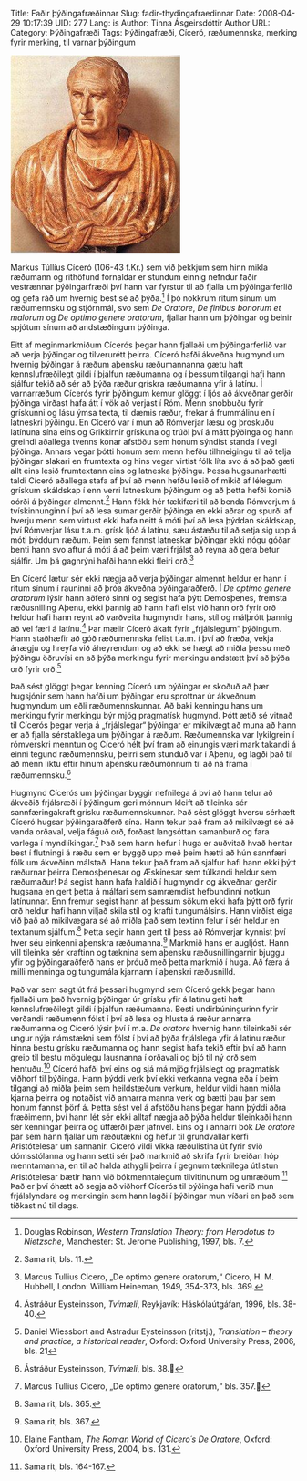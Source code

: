 Title: Faðir þýðingafræðinnar
Slug: fadir-thydingafraedinnar
Date: 2008-04-29 10:17:39
UID: 277
Lang: is
Author: Tinna Ásgeirsdóttir
Author URL: 
Category: Þýðingafræði
Tags: Þýðingafræði, Cíceró, ræðumennska, merking fyrir merking, til varnar þýðingum

![Cíceró](cicero1.jpg)

Markus Túllíus Cíceró (106-43 f.Kr.) sem við þekkjum sem hinn mikla ræðumann og rithöfund fornaldar er stundum einnig nefndur faðir vestrænnar þýðingarfræði því hann var fyrstur til að fjalla um þýðingarferlið og gefa ráð um hvernig best sé að þýða.[^1] Í þó nokkrum ritum sínum um ræðumennsku og stjórnmál, svo sem _De Oratore_, _De finibus bonorum et malorum_ og _De optimo genere oratorum_, fjallar hann um þýðingar og beinir spjótum sínum að andstæðingum þýðinga.

Eitt af meginmarkmiðum Cícerós þegar hann fjallaði um þýðingarferlið var að verja þýðingar og tilverurétt þeirra. Cíceró hafði ákveðna hugmynd um hvernig þýðingar á ræðum aþensku ræðumannanna gætu haft kennslufræðilegt gildi í þjálfun ræðumanna og í þessum tilgangi hafi hann sjálfur tekið að sér að þýða ræður grískra ræðumanna yfir á latínu. Í varnarræðum Cícerós fyrir þýðingum kemur glöggt í ljós að ákveðnar gerðir þýðinga virðast hafa átt í vök að verjast í Róm. Menn snobbuðu fyrir grískunni og lásu ýmsa texta, til dæmis ræður, frekar á frummálinu en í latneskri þýðingu. En Cíceró var í mun að Rómverjar læsu og þroskuðu latínuna sína eins og Grikkirnir grískuna og trúði því á mátt þýðinga og hann greindi aðallega tvenns konar afstöðu sem honum sýndist standa í vegi þýðinga. Annars vegar þótti honum sem menn hefðu tilhneigingu til að telja þýðingar slakari en frumtexta og hins vegar virtist fólk líta svo á að það gæti allt eins lesið frumtextann eins og latneska þýðingu. Þessa hugsunarhætti taldi Cíceró aðallega stafa af því að menn hefðu lesið of mikið af lélegum grískum skáldskap í enn verri latneskum þýðingum og að þetta hefði komið oórði á þýðingar almennt.[^2] Hann fékk hér tækifæri til að benda Rómverjum á tvískinnunginn í því að lesa sumar gerðir þýðinga en ekki aðrar og spurði af hverju menn sem virtust ekki hafa neitt á móti því að lesa þýddan skáldskap, því Rómverjar lásu t.a.m. grísk ljóð á latínu, sæu ástæðu til að setja sig upp á móti þýddum ræðum. Þeim sem fannst latneskar þýðingar ekki nógu góðar benti hann svo aftur á móti á að þeim væri frjálst að reyna að gera betur sjálfir. Um þá gagnrýni hafði hann ekki fleiri orð.[^3]

En Cíceró lætur sér ekki nægja að verja þýðingar almennt heldur er hann í ritum sínum í rauninni að þróa ákveðna þýðingaraðferð. Í _De optimo genere oratorum_ lýsir hann aðferð sinni og segist hafa þýtt Demosþenes, fremsta ræðusnilling Aþenu, ekki þannig að hann hafi elst við hann orð fyrir orð heldur hafi hann reynt að varðveita hugmyndir hans, stíl og málþrótt þannig að vel færi á latínu.[^4] Þar mælir Cíceró ákaft fyrir „frjálslegum“ þýðingum. Hann staðhæfir að góð ræðumennska felist t.a.m. í því að fræða, vekja ánægju og hreyfa við áheyrendum og að ekki sé hægt að miðla þessu með þýðingu öðruvísi en að þýða merkingu fyrir merkingu andstætt því að þýða orð fyrir orð.[^5]

Það sést glöggt þegar kenning Cíceró um þýðingar er skoðuð að þær hugsjónir sem hann hafði um þýðingar eru sprottnar úr ákveðnum hugmyndum um eðli ræðumennskunnar. Að baki kenningu hans um merkingu fyrir merkingu býr mjög pragmatísk hugmynd. Þótt ætið sé vitnað til Cícerós þegar verja á „frjálslegar“ þýðingar er mikilvægt að muna að hann er að fjalla sérstaklega um þýðingar á ræðum. Ræðumennska var lykilgrein í rómverskri menntun og Cíceró hélt því fram að einungis væri mark takandi á einni tegund ræðumennsku, þeirri sem stunduð var í Aþenu, og lagði það til að menn líktu eftir hinum aþensku ræðumönnum til að ná frama í ræðumennsku.[^6]

Hugmynd Cícerós um þýðingar byggir nefnilega á því að hann telur að ákveðið frjálsræði í þýðingum geri mönnum kleift að tileinka sér sannfæringakraft grísku ræðumennskunnar. Það sést glöggt hversu sérhæft Cíceró hugsar þýðingaraðferð sína. Hann tekur það fram að mikilvægt sé að vanda orðaval, velja fáguð orð, forðast langsóttan samanburð og fara varlega í myndlíkingar.[^7] Það sem hann hefur í huga er auðvitað hvað hentar best í flutningi á ræðu sem er byggð upp með þeim hætti að hún sannfæri fólk um ákveðinn málstað. Hann tekur það fram að sjálfur hafi hann ekki þýtt ræðurnar þeirra Demosþenesar og Æskínesar sem túlkandi heldur sem ræðumaður! Þá segist hann hafa haldið í hugmyndir og ákveðnar gerðir hugsana en gert þetta á málfari sem samræmdist hefbundinni notkun latínunnar. Enn fremur segist hann af þessum sökum ekki hafa þýtt orð fyrir orð heldur hafi hann viljað skila stíl og krafti tungumálsins. Hann virðist eiga við það að mikilvægara sé að miðla það sem textinn felur í sér heldur en textanum sjálfum.[^8] Þetta segir hann gert til þess að Rómverjar kynnist því hver séu einkenni aþenskra ræðumanna.[^9] Markmið hans er augljóst. Hann vill tileinka sér kraftinn og tæknina sem aþensku ræðusnillingarnir bjuggu yfir og þýðingaraðferð hans er þróuð með þetta markmið í huga. Að færa á milli menninga og tungumála kjarnann í aþenskri ræðusnilld.

Það var sem sagt út frá þessari hugmynd sem Cíceró gekk þegar hann fjallaði um það hvernig þýðingar úr grísku yfir á latínu geti haft kennslufræðilegt gildi í þjálfun ræðumanna. Besti undirbúningurinn fyrir verðandi ræðumenn fólst í því að lesa og hlusta á ræður annarra ræðumanna og Cíceró lýsir því í m.a. _De oratore_ hvernig hann tileinkaði sér ungur nýja námstækni sem fólst í því að þýða frjálslega yfir á latínu ræður hinna bestu grísku ræðumanna og hann segist hafa tekið eftir því að hann greip til bestu mögulegu lausnanna í orðavali og bjó til ný orð sem hentuðu.[^10] Cíceró hafði því eins og sjá má mjög frjálslegt og pragmatísk viðhorf til þýðinga. Hann þýddi verk því ekki verkanna vegna eða í þeim tilgangi að miðla þeim sem heildstæðum verkum, heldur vildi hann miðla kjarna þeirra og notaðist við annarra manna verk og bætti þau þar sem honum fannst þörf á. Þetta sést vel á afstöðu hans þegar hann þýddi aðra fræðimenn, því hann lét sér ekki alltaf nægja að þýða heldur tileinkaði hann sér kenningar þeirra og útfærði þær jafnvel. Eins og í annarri bók _De oratore_ þar sem hann fjallar um ræðutækni og hefur til grundvallar kerfi Aristótelesar um sannanir. Cíceró vildi víkka ræðulistina út fyrir svið dómsstólanna og hann setti sér það markmið að skrifa fyrir breiðan hóp menntamanna, en til að halda athygli þeirra í gegnum tæknilega útlistun Aristótelesar bætir hann við bókmenntalegum tilvitinunum og umræðum.[^11] Það er því óhætt að segja að viðhorf Cícerós til þýðinga hafi verið mun frjálslyndara og merkingin sem hann lagði í þýðingar mun víðari en það sem tíðkast nú til dags.

[^1]: Douglas Robinson, _Western Translation Theory: from Herodotus to Nietzsche_, Manchester: St. Jerome Publishing, 1997, bls. 7.

[^2]: Sama rit, bls. 11.

[^3]: Marcus Tullius Cicero, „De optimo genere oratorum,“ Cicero, H. M. Hubbell, London: William Heineman, 1949, 354-373, bls. 369.

[^4]: Ástráður Eysteinsson, _Tvímæli_, Reykjavík: Háskólaútgáfan, 1996, bls. 38-40.

[^5]: Daniel Wiessbort and Astradur Eysteinsson (ritstj.), _Translation – theory and practice, a historical reader_, Oxford: Oxford University Press, 2006, bls. 21

[^6]: Ástráður Eysteinsson, _Tvímæli_, bls. 38.

[^7]: Marcus Tullius Cicero, „De optimo genere oratorum,“ bls. 357.

[^8]: Sama rit, bls. 365.

[^9]: Sama rit, bls. 367.

[^10]: Elaine Fantham, _The Roman World of Cicero´s De Oratore_, Oxford: Oxford University Press, 2004, bls. 131.

[^11]: Sama rit, bls. 164-167.
